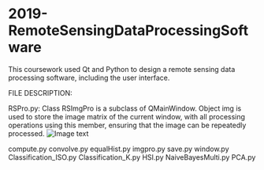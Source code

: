 # 2019-RemoteSensingDataProcessingSoftware

This coursework used Qt and Python to design a remote sensing data processing software, including the user interface.

FILE DESCRIPTION:

RSPro.py:
Class RSImgPro is a subclass of QMainWindow. Object img is used to store the image matrix of the current window, with all processing operations using this member, ensuring that the image can be repeatedly processed.
![Image text]([https://raw.github.com/yourName/repositpry/master/yourprojectName/img-folder/test.jpg](https://github.com/SongxiYoung/2019-RemoteSensingDataProcessingSoftware/blob/main/img-folder/%E5%9B%BE%E7%89%87%201.png))

compute.py
convolve.py
equalHist.py
imgpro.py
save.py
window.py
Classification_ISO.py
Classification_K.py
HSI.py
NaiveBayesMulti.py
PCA.py

